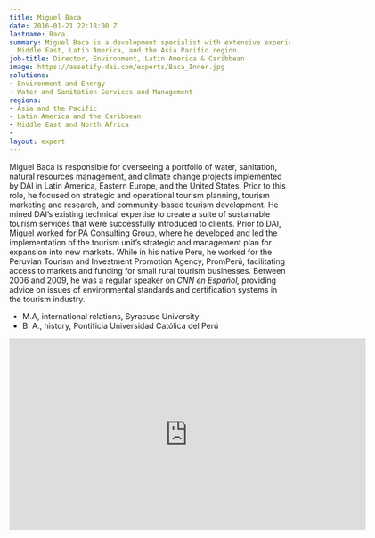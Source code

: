 ```yaml
---
title: Miguel Baca
date: 2016-01-21 22:18:00 Z
lastname: Baca
summary: Miguel Baca is a development specialist with extensive experience in the
  Middle East, Latin America, and the Asia Pacific region.
job-title: Director, Environment, Latin America & Caribbean
image: https://assetify-dai.com/experts/Baca_Inner.jpg
solutions:
- Environment and Energy
- Water and Sanitation Services and Management
regions:
- Asia and the Pacific
- Latin America and the Caribbean
- Middle East and North Africa
- 
layout: expert
---
```


Miguel Baca is responsible for overseeing a portfolio of water, sanitation, natural resources management, and climate change projects implemented by DAI in Latin America, Eastern Europe, and the United States. Prior to this role, he focused on strategic and operational tourism planning, tourism marketing and research, and community-based tourism development. He mined DAI’s existing technical expertise to create a suite of sustainable tourism services that were successfully introduced to clients. Prior to DAI, Miguel worked for PA Consulting Group, where he developed and led the implementation of the tourism unit’s strategic and management plan for expansion into new markets. While in his native Peru, he worked for the Peruvian Tourism and Investment Promotion Agency, PromPerú, facilitating access to markets and funding for small rural tourism businesses. Between 2006 and 2009, he was a regular speaker on *CNN en Español,* providing advice on issues of environmental standards and certification systems in the tourism industry.

* M.A, international relations, Syracuse University
* B. A., history, Pontificia Universidad Católica del Perú

<iframe src="https://player.vimeo.com/video/291558916" width="640" height="345" frameborder="0" allowfullscreen></iframe>
